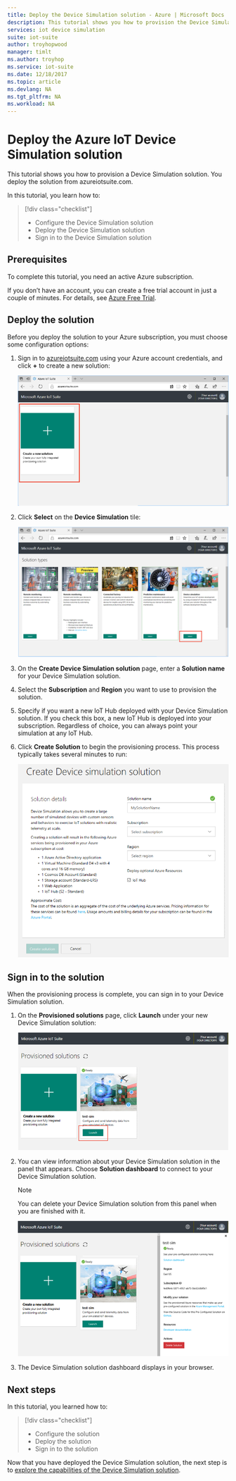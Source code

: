 ```yaml
---
title: Deploy the Device Simulation solution - Azure | Microsoft Docs 
description: This tutorial shows you how to provision the Device Simulation solution from azureiotsuite.com.
services: iot device simulation
suite: iot-suite
author: troyhopwood
manager: timlt
ms.author: troyhop
ms.service: iot-suite
ms.date: 12/18/2017
ms.topic: article
ms.devlang: NA
ms.tgt_pltfrm: NA
ms.workload: NA
---
```


# Deploy the Azure IoT Device Simulation solution

This tutorial shows you how to provision a Device Simulation solution. You deploy the solution from azureiotsuite.com.

In this tutorial, you learn how to:

> [!div class="checklist"]
> * Configure the Device Simulation solution
> * Deploy the Device Simulation solution
> * Sign in to the Device Simulation solution

## Prerequisites

To complete this tutorial, you need an active Azure subscription.

If you don’t have an account, you can create a free trial account in just a couple of minutes. For details, see [Azure Free Trial](http://azure.microsoft.com/pricing/free-trial/).

## Deploy the solution

Before you deploy the solution to your Azure subscription, you must choose some configuration options:

1. Sign in to [azureiotsuite.com](https://www.azureiotsuite.com) using your Azure account credentials, and click **+** to create a new solution:

    ![Create a new solution](media/iot-suite-device-simulation-deploy/createnewsolution.png)

1. Click **Select** on the **Device Simulation** tile:

    ![Choose Device Simulation](media/iot-suite-device-simulation-deploy/select.png)

1. On the **Create Device Simulation solution** page, enter a **Solution name** for your Device Simulation solution.

1. Select the **Subscription** and **Region** you want to use to provision the solution.

1. Specify if you want a new IoT Hub deployed with your Device Simulation solution. If you check this box, a new IoT Hub is deployed into your subscription. Regardless of choice, you can always point your simulation at any IoT Hub.

1. Click **Create Solution** to begin the provisioning process. This process typically takes several minutes to run:

    ![Device Simulation solution details](media/iot-suite-device-simulation-deploy/createsolution.png)

## Sign in to the solution

When the provisioning process is complete, you can sign in to your Device Simulation solution.

1. On the **Provisioned solutions** page, click **Launch** under your new Device Simulation solution:

    ![Choose new solution](media/iot-suite-device-simulation-deploy/newsolution.png)

1. You can view information about your Device Simulation solution in the panel that appears. Choose **Solution dashboard** to connect to your Device Simulation solution.

    > [!NOTE]
    > You can delete your Device Simulation solution from this panel when you are finished with it.

    ![Solution panel](media/iot-suite-device-simulation-deploy/properties.png)

1. The Device Simulation solution dashboard displays in your browser.

## Next steps

In this tutorial, you learned how to:

> [!div class="checklist"]
> * Configure the solution
> * Deploy the solution
> * Sign in to the solution

Now that you have deployed the Device Simulation solution, the next step is to [explore the capabilities of the Device Simulation solution](./iot-suite-device-simulation-explore.md).

<!-- Next tutorials in the sequence -->
